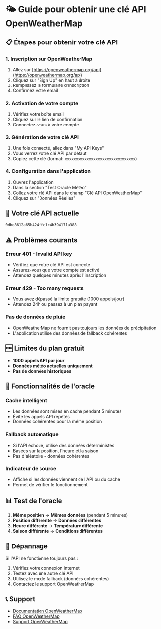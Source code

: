 # 🌤️ Guide pour obtenir une clé API OpenWeatherMap

## 📋 Étapes pour obtenir votre clé API

### 1. **Inscription sur OpenWeatherMap**
1. Allez sur [https://openweathermap.org/api](https://openweathermap.org/api)
2. Cliquez sur "Sign Up" en haut à droite
3. Remplissez le formulaire d'inscription
4. Confirmez votre email

### 2. **Activation de votre compte**
1. Vérifiez votre boîte email
2. Cliquez sur le lien de confirmation
3. Connectez-vous à votre compte

### 3. **Génération de votre clé API**
1. Une fois connecté, allez dans "My API Keys"
2. Vous verrez votre clé API par défaut
3. Copiez cette clé (format: `xxxxxxxxxxxxxxxxxxxxxxxxxxxxxxxx`)

### 4. **Configuration dans l'application**
1. Ouvrez l'application
2. Dans la section "Test Oracle Météo"
3. Collez votre clé API dans le champ "Clé API OpenWeatherMap"
4. Cliquez sur "Données Réelles"

## 🔑 **Votre clé API actuelle**
```
0dbe8612a65b424ffc1c4b394171a388
```

## ⚠️ **Problèmes courants**

### **Erreur 401 - Invalid API key**
- Vérifiez que votre clé API est correcte
- Assurez-vous que votre compte est activé
- Attendez quelques minutes après l'inscription

### **Erreur 429 - Too many requests**
- Vous avez dépassé la limite gratuite (1000 appels/jour)
- Attendez 24h ou passez à un plan payant

### **Pas de données de pluie**
- OpenWeatherMap ne fournit pas toujours les données de précipitation
- L'application utilise des données de fallback cohérentes

## 🆓 **Limites du plan gratuit**
- **1000 appels API par jour**
- **Données météo actuelles uniquement**
- **Pas de données historiques**

## 🚀 **Fonctionnalités de l'oracle**

### **Cache intelligent**
- Les données sont mises en cache pendant 5 minutes
- Évite les appels API répétés
- Données cohérentes pour la même position

### **Fallback automatique**
- Si l'API échoue, utilise des données déterministes
- Basées sur la position, l'heure et la saison
- Pas d'aléatoire - données cohérentes

### **Indicateur de source**
- Affiche si les données viennent de l'API ou du cache
- Permet de vérifier le fonctionnement

## 📊 **Test de l'oracle**

1. **Même position** → **Mêmes données** (pendant 5 minutes)
2. **Position différente** → **Données différentes**
3. **Heure différente** → **Température différente**
4. **Saison différente** → **Conditions différentes**

## 🔧 **Dépannage**

Si l'API ne fonctionne toujours pas :
1. Vérifiez votre connexion internet
2. Testez avec une autre clé API
3. Utilisez le mode fallback (données cohérentes)
4. Contactez le support OpenWeatherMap

## 📞 **Support**
- [Documentation OpenWeatherMap](https://openweathermap.org/api)
- [FAQ OpenWeatherMap](https://openweathermap.org/faq)
- [Support OpenWeatherMap](https://openweathermap.org/support)
